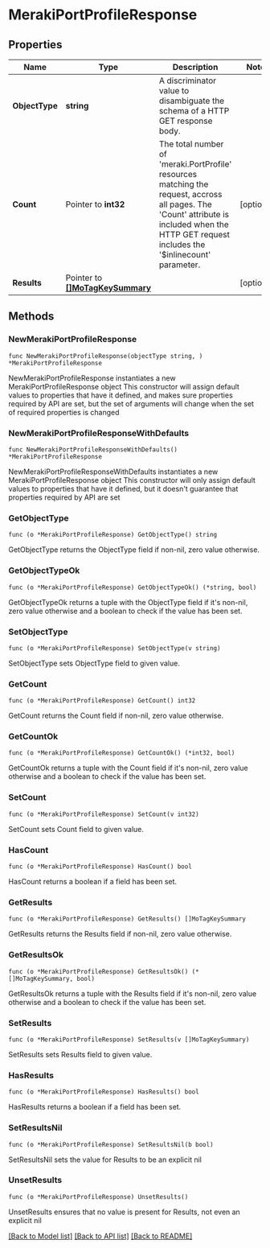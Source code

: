 # MerakiPortProfileResponse

## Properties

Name | Type | Description | Notes
------------ | ------------- | ------------- | -------------
**ObjectType** | **string** | A discriminator value to disambiguate the schema of a HTTP GET response body. | 
**Count** | Pointer to **int32** | The total number of &#39;meraki.PortProfile&#39; resources matching the request, accross all pages. The &#39;Count&#39; attribute is included when the HTTP GET request includes the &#39;$inlinecount&#39; parameter. | [optional] 
**Results** | Pointer to [**[]MoTagKeySummary**](MoTagKeySummary.md) |  | [optional] 

## Methods

### NewMerakiPortProfileResponse

`func NewMerakiPortProfileResponse(objectType string, ) *MerakiPortProfileResponse`

NewMerakiPortProfileResponse instantiates a new MerakiPortProfileResponse object
This constructor will assign default values to properties that have it defined,
and makes sure properties required by API are set, but the set of arguments
will change when the set of required properties is changed

### NewMerakiPortProfileResponseWithDefaults

`func NewMerakiPortProfileResponseWithDefaults() *MerakiPortProfileResponse`

NewMerakiPortProfileResponseWithDefaults instantiates a new MerakiPortProfileResponse object
This constructor will only assign default values to properties that have it defined,
but it doesn't guarantee that properties required by API are set

### GetObjectType

`func (o *MerakiPortProfileResponse) GetObjectType() string`

GetObjectType returns the ObjectType field if non-nil, zero value otherwise.

### GetObjectTypeOk

`func (o *MerakiPortProfileResponse) GetObjectTypeOk() (*string, bool)`

GetObjectTypeOk returns a tuple with the ObjectType field if it's non-nil, zero value otherwise
and a boolean to check if the value has been set.

### SetObjectType

`func (o *MerakiPortProfileResponse) SetObjectType(v string)`

SetObjectType sets ObjectType field to given value.


### GetCount

`func (o *MerakiPortProfileResponse) GetCount() int32`

GetCount returns the Count field if non-nil, zero value otherwise.

### GetCountOk

`func (o *MerakiPortProfileResponse) GetCountOk() (*int32, bool)`

GetCountOk returns a tuple with the Count field if it's non-nil, zero value otherwise
and a boolean to check if the value has been set.

### SetCount

`func (o *MerakiPortProfileResponse) SetCount(v int32)`

SetCount sets Count field to given value.

### HasCount

`func (o *MerakiPortProfileResponse) HasCount() bool`

HasCount returns a boolean if a field has been set.

### GetResults

`func (o *MerakiPortProfileResponse) GetResults() []MoTagKeySummary`

GetResults returns the Results field if non-nil, zero value otherwise.

### GetResultsOk

`func (o *MerakiPortProfileResponse) GetResultsOk() (*[]MoTagKeySummary, bool)`

GetResultsOk returns a tuple with the Results field if it's non-nil, zero value otherwise
and a boolean to check if the value has been set.

### SetResults

`func (o *MerakiPortProfileResponse) SetResults(v []MoTagKeySummary)`

SetResults sets Results field to given value.

### HasResults

`func (o *MerakiPortProfileResponse) HasResults() bool`

HasResults returns a boolean if a field has been set.

### SetResultsNil

`func (o *MerakiPortProfileResponse) SetResultsNil(b bool)`

 SetResultsNil sets the value for Results to be an explicit nil

### UnsetResults
`func (o *MerakiPortProfileResponse) UnsetResults()`

UnsetResults ensures that no value is present for Results, not even an explicit nil

[[Back to Model list]](../README.md#documentation-for-models) [[Back to API list]](../README.md#documentation-for-api-endpoints) [[Back to README]](../README.md)


